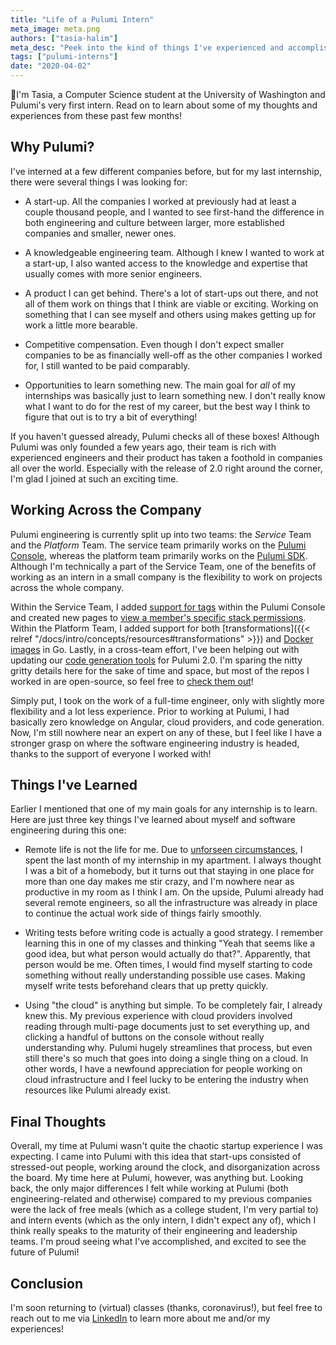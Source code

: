 ```yaml
---
title: "Life of a Pulumi Intern"
meta_image: meta.png
authors: ["tasia-halim"]
meta_desc: "Peek into the kind of things I've experienced and accomplished as Pulumi's first."
tags: ["pulumi-interns"]
date: "2020-04-02"
---
```


👋I'm Tasia, a Computer Science student at the University of Washington and Pulumi's very first intern. Read on to learn about some of my thoughts and experiences from these past few months!

## Why Pulumi?

I've interned at a few different companies before, but for my last internship, there were several things I was looking for:

- A start-up. All the companies I worked at previously had at least a couple thousand people, and I wanted to see first-hand the difference in both engineering and culture between larger, more established companies and smaller, newer ones.

- A knowledgeable engineering team. Although I knew I wanted to work at a start-up, I also wanted access to the knowledge and expertise that usually comes with more senior engineers.

- A product I can get behind. There's a lot of start-ups out there, and not all of them work on things that I think are viable or exciting. Working on something that I can see myself and others using makes getting up for work a little more bearable.

- Competitive compensation. Even though I don't expect smaller companies to be as financially well-off as the other companies I worked for, I still wanted to be paid comparably.

- Opportunities to learn something new. The main goal for *all* of my internships was basically just to learn something new. I don't really know what I want to do for the rest of my career, but the best way I think to figure that out is to try a bit of everything!

If you haven't guessed already, Pulumi checks all of these boxes! Although Pulumi was only founded a few years ago, their team is rich with experienced engineers and their product has taken a foothold in companies all over the world. Especially with the release of 2.0 right around the corner, I'm glad I joined at such an exciting time.

## Working Across the Company

Pulumi engineering is currently split up into two teams: the *Service* Team and the *Platform* Team. The service team primarily works on the [Pulumi Console](https://www.pulumi.com/docs/intro/console/), whereas the platform team primarily works on the [Pulumi SDK](https://www.pulumi.com/product/#sdk). Although I'm technically a part of the Service Team, one of the benefits of working as an intern in a small company is the flexibility to work on projects across the whole company.

Within the Service Team, I added [support for tags](https://www.pulumi.com/blog/pulumi-service-improvements_02-2020/#first-class-support-for-tags) within the Pulumi Console and created new pages to [view a member's specific stack permissions](https://www.pulumi.com/blog/pulumi-service-improvements_02-2020/#reverse-stack-permissions-view). Within the Platform Team, I added support for both [transformations]({{< relref "/docs/intro/concepts/resources#transformations" >}}) and [Docker images](https://github.com/pulumi/pulumi-docker) in Go. Lastly, in a cross-team effort, I've been helping out with updating our [code generation tools](https://github.com/pulumi/pulumi-terraform-bridge) for Pulumi 2.0. I'm sparing the nitty gritty details here for the sake of time and space, but most of the repos I worked in are open-source, so feel free to [check them out](https://github.com/pulumi)!

Simply put, I took on the work of a full-time engineer, only with slightly more flexibility and a lot less experience. Prior to working at Pulumi, I had basically zero knowledge on Angular, cloud providers, and code generation. Now, I'm still nowhere near an expert on any of these, but I feel like I have a stronger grasp on where the software engineering industry is headed, thanks to the support of everyone I worked with!

## Things I've Learned

Earlier I mentioned that one of my main goals for any internship is to learn. Here are just three key things I've learned about myself and software engineering during this one:

- Remote life is not the life for me. Due to [unforseen circumstances](https://www.pulumi.com/blog/coronavirus-plan/), I spent the last month of my internship in my apartment. I always thought I was a bit of a homebody, but it turns out that staying in one place for more than one day makes me stir crazy, and I'm nowhere near as productive in my room as I think I am. On the upside, Pulumi already had several remote engineers, so all the infrastructure was already in place to continue the actual work side of things fairly smoothly.

- Writing tests before writing code is actually a good strategy. I remember learning this in one of my classes and thinking "Yeah that seems like a good idea, but what person would actually do that?". Apparently, that person would be me. Often times, I would find myself starting to code something without really understanding possible use cases. Making myself write tests beforehand clears that up pretty quickly.

- Using "the cloud" is anything but simple. To be completely fair, I already knew this. My previous experience with cloud providers involved reading through multi-page documents just to set everything up, and clicking a handful of buttons on the console without really understanding why. Pulumi hugely streamlines that process, but even still there's so much that goes into doing a single thing on a cloud. In other words, I have a newfound appreciation for people working on cloud infrastructure and I feel lucky to be entering the industry when resources like Pulumi already exist.

## Final Thoughts

Overall, my time at Pulumi wasn't quite the chaotic startup experience I was expecting. I came into Pulumi with this idea that start-ups consisted of stressed-out people, working around the clock, and disorganization across the board. My time here at Pulumi, however, was anything but. Looking back, the only major differences I felt while working at Pulumi (both engineering-related and otherwise) compared to my previous companies were the lack of free meals (which as a college student, I'm very partial to) and intern events (which as the only intern, I didn't expect any of), which I think really speaks to the maturity of their engineering and leadership teams. I'm proud seeing what I've accomplished, and excited to see the future of Pulumi!

## Conclusion

I'm soon returning to (virtual) classes (thanks, coronavirus!), but feel free to reach out to me via [LinkedIn](https://www.linkedin.com/in/anastasiahalim/) to learn more about me and/or my experiences!
